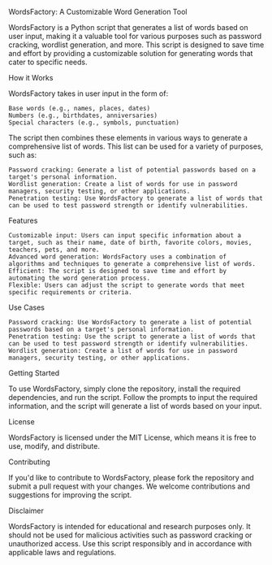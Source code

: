 WordsFactory: A Customizable Word Generation Tool

WordsFactory is a Python script that generates a list of words based on user input, making it a valuable tool for various purposes such as password cracking, wordlist generation, and more. This script is designed to save time and effort by providing a customizable solution for generating words that cater to specific needs.

How it Works

WordsFactory takes in user input in the form of:

    Base words (e.g., names, places, dates)
    Numbers (e.g., birthdates, anniversaries)
    Special characters (e.g., symbols, punctuation)

The script then combines these elements in various ways to generate a comprehensive list of words. This list can be used for a variety of purposes, such as:

    Password cracking: Generate a list of potential passwords based on a target's personal information.
    Wordlist generation: Create a list of words for use in password managers, security testing, or other applications.
    Penetration testing: Use WordsFactory to generate a list of words that can be used to test password strength or identify vulnerabilities.

Features

    Customizable input: Users can input specific information about a target, such as their name, date of birth, favorite colors, movies, teachers, pets, and more.
    Advanced word generation: WordsFactory uses a combination of algorithms and techniques to generate a comprehensive list of words.
    Efficient: The script is designed to save time and effort by automating the word generation process.
    Flexible: Users can adjust the script to generate words that meet specific requirements or criteria.

Use Cases

    Password cracking: Use WordsFactory to generate a list of potential passwords based on a target's personal information.
    Penetration testing: Use the script to generate a list of words that can be used to test password strength or identify vulnerabilities.
    Wordlist generation: Create a list of words for use in password managers, security testing, or other applications.

Getting Started

To use WordsFactory, simply clone the repository, install the required dependencies, and run the script. Follow the prompts to input the required information, and the script will generate a list of words based on your input.

License

WordsFactory is licensed under the MIT License, which means it is free to use, modify, and distribute.

Contributing

If you'd like to contribute to WordsFactory, please fork the repository and submit a pull request with your changes. We welcome contributions and suggestions for improving the script.

Disclaimer

WordsFactory is intended for educational and research purposes only. It should not be used for malicious activities such as password cracking or unauthorized access. Use this script responsibly and in accordance with applicable laws and regulations.
